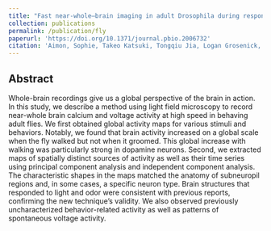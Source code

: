 ```yaml
---
title: "Fast near-whole–brain imaging in adult Drosophila during responses to stimuli and behavior"
collection: publications
permalink: /publication/fly
paperurl: 'https://doi.org/10.1371/journal.pbio.2006732'
citation: 'Aimon, Sophie, Takeo Katsuki, Tongqiu Jia, Logan Grosenick, Michael Broxton, Karl Deisseroth, Terrence J. Sejnowski, and Ralph J. Greenspan. "Fast near-whole–brain imaging in adult Drosophila during responses to stimuli and behavior." PLoS biology 17, no. 2 (2019): e2006732.'
---
```

 ## Abstract
 Whole-brain recordings give us a global perspective of the brain in action. In this study, we describe a method using light field microscopy to record near-whole brain calcium and voltage activity at high speed in behaving adult flies. We first obtained global activity maps for various stimuli and behaviors. Notably, we found that brain activity increased on a global scale when the fly walked but not when it groomed. This global increase with walking was particularly strong in dopamine neurons. Second, we extracted maps of spatially distinct sources of activity as well as their time series using principal component analysis and independent component analysis. The characteristic shapes in the maps matched the anatomy of subneuropil regions and, in some cases, a specific neuron type. Brain structures that responded to light and odor were consistent with previous reports, confirming the new technique’s validity. We also observed previously uncharacterized behavior-related activity as well as patterns of spontaneous voltage activity.
